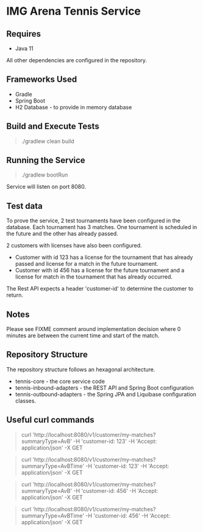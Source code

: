 # IMG Arena Tennis Service

## Requires
* Java 11

All other dependencies are configured in the repository.

## Frameworks Used
* Gradle
* Spring Boot
* H2 Database - to provide in memory database

## Build and Execute Tests

> ./gradlew clean build

## Running the Service 

> ./gradlew bootRun

Service will listen on port 8080.

## Test data

To prove the service, 2 test tournaments have been configured in the database. Each tournament has 3 matches. One tournament is scheduled in the future and the other has already passed. 

2 customers with licenses have also been configured. 
* Customer with id 123 has a license for the tournament that has already passed and license for a match in the future tournament.
* Customer with id 456 has a license for the future tournament and a license for match in the tournament that has already occurred.

The Rest API expects a header 'customer-id' to determine the customer to return.

## Notes

Please see FIXME comment around implementation decision where 0 minutes are between the current time and start of the match.

## Repository Structure
The repository structure follows an hexagonal architecture.
* tennis-core - the core service code 
* tennis-inbound-adapters - the REST API and Spring Boot configuration
* tennis-outbound-adapters - the Spring JPA and Liquibase configuration classes.

## Useful curl commands

> curl 'http://localhost:8080/v1/customer/my-matches?summaryType=AvB' -H 'customer-id: 123' -H 'Accept: application/json' -X GET

> curl 'http://localhost:8080/v1/customer/my-matches?summaryType=AvBTime' -H 'customer-id: 123' -H 'Accept: application/json' -X GET

> curl 'http://localhost:8080/v1/customer/my-matches?summaryType=AvB' -H 'customer-id: 456' -H 'Accept: application/json' -X GET

> curl 'http://localhost:8080/v1/customer/my-matches?summaryType=AvBTime' -H 'customer-id: 456' -H 'Accept: application/json' -X GET

